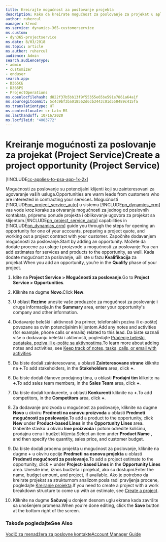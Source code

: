 ```yaml
---
title: Kreirajte mogućnost za poslovanje projekta
description: Kako da kreirate mogućnost za poslovanje za projekat u aplikaciji Project Service
author: ruhercul
manager: kfend
ms.service: dynamics-365-customerservice
ms.custom:
- dyn365-projectservice
ms.date: 8/03/2018
ms.topic: article
ms.author: ruhercul
audience: Admin
search.audienceType:
- admin
- customizer
- enduser
search.app:
- D365CE
- D365PS
- ProjectOperations
ms.openlocfilehash: d822f37b5bb13f9f55355e65be591e7861a64a1f
ms.sourcegitcommit: 5c4c9bf3ba018562d6cb3443c01d550489c415fa
ms.translationtype: HT
ms.contentlocale: sr-Latn-RS
ms.lasthandoff: 10/16/2020
ms.locfileid: "4083772"
---
```

# <a name="create-a-project-opportunity-project-service"></a><span data-ttu-id="1fb3f-103">Kreiranje mogućnosti za poslovanje za projekat (Project Service)</span><span class="sxs-lookup"><span data-stu-id="1fb3f-103">Create a project opportunity (Project Service)</span></span>

[!INCLUDE[cc-applies-to-psa-app-1x-2x](../includes/cc-applies-to-psa-app-1x-2x.md)]

<span data-ttu-id="1fb3f-104">Mogućnosti za poslovanje su potencijalni klijenti koji su zainteresovani za ugovaranje vaših usluga.</span><span class="sxs-lookup"><span data-stu-id="1fb3f-104">Opportunities are warm leads from customers who are interested in contracting your services.</span></span> <span data-ttu-id="1fb3f-105">Mogućnosti [!INCLUDE[pn_project_service_auto](../includes/pn-project-service-auto.md)] u sistemu [!INCLUDE[pn_dynamics_crm](../includes/pn-dynamics-crm.md)] vas vode kroz korake za otvaranje mogućnosti za jednog od poslovnih kontakata, pripremu ponude projekta i oblikovanje ugovora za projekat sa klijentom.</span><span class="sxs-lookup"><span data-stu-id="1fb3f-105">[!INCLUDE[pn_project_service_auto](../includes/pn-project-service-auto.md)] capabilities in [!INCLUDE[pn_dynamics_crm](../includes/pn-dynamics-crm.md)] guide you through the steps for opening an opportunity for one of your accounts, preparing a project quote, and working out a project contract with your customer.</span></span> <span data-ttu-id="1fb3f-106">Započnite dodavanjem mogućnosti za poslovanje.</span><span class="sxs-lookup"><span data-stu-id="1fb3f-106">Start by adding an opportunity.</span></span> <span data-ttu-id="1fb3f-107">Možete da dodate procene za usluge i proizvode u mogućnosti za poslovanje.</span><span class="sxs-lookup"><span data-stu-id="1fb3f-107">You can add estimates for services and products to the opportunity, as well.</span></span> <span data-ttu-id="1fb3f-108">Kada dodate mogućnost za poslovanje, ušli ste u fazu **Kvalifikacija** za projekat.</span><span class="sxs-lookup"><span data-stu-id="1fb3f-108">When you add an opportunity, you’re in the **Qualify** phase of your project.</span></span>  
  
1.  <span data-ttu-id="1fb3f-109">Idite na **Project Service > Mogućnosti za poslovanje**.</span><span class="sxs-lookup"><span data-stu-id="1fb3f-109">Go to **Project Service > Opportunities**.</span></span>  
  
2.  <span data-ttu-id="1fb3f-110">Kliknite na dugme **Novo**.</span><span class="sxs-lookup"><span data-stu-id="1fb3f-110">Click **New**.</span></span>  
  
3.  <span data-ttu-id="1fb3f-111">U oblast **Rezime** unesite vaše preduzeće za mogućnost za poslovanje i druge informacije.</span><span class="sxs-lookup"><span data-stu-id="1fb3f-111">In the **Summary** area, enter your opportunity's company and other information.</span></span>  
  
4.  <span data-ttu-id="1fb3f-112">Dodavanje beleški i aktivnosti (na primer, telefonskih poziva ili e-pošte) povezane sa ovim potencijalnim klijentom.</span><span class="sxs-lookup"><span data-stu-id="1fb3f-112">Add any notes and activities (for example, phone calls or emails) related to this lead.</span></span> <span data-ttu-id="1fb3f-113">Da biste saznali više o dodavanju beleški i aktivnosti, pogledajte [Praćenje beleški, zadataka, poziva ili e-pošte sa aktivnostima](https://docs.microsoft.com/dynamics365/customerengagement/on-premises/basics/work-with-activities).</span><span class="sxs-lookup"><span data-stu-id="1fb3f-113">To learn more about adding notes and activities, see [Keep track of notes, tasks, calls, or email with activities](https://docs.microsoft.com/dynamics365/customerengagement/on-premises/basics/work-with-activities).</span></span>  
  
5.  <span data-ttu-id="1fb3f-114">Da biste dodali zainteresovane, u oblasti **Zainteresovane strane** kliknite na **+**.</span><span class="sxs-lookup"><span data-stu-id="1fb3f-114">To add stakeholders, in the **Stakeholders** area, click **+**.</span></span>  
  
6.  <span data-ttu-id="1fb3f-115">Da biste dodali članove prodajnog tima, u oblasti **Prodajni tim** kliknite na **+**.</span><span class="sxs-lookup"><span data-stu-id="1fb3f-115">To add sales team members, in the **Sales Team** area, click **+**.</span></span>  
  
7.  <span data-ttu-id="1fb3f-116">Da biste dodali konkurente, u oblasti **Konkurenti** kliknite na **+**.</span><span class="sxs-lookup"><span data-stu-id="1fb3f-116">To add competitors, in the **Competitors** area, click **+**.</span></span>  
  
8.  <span data-ttu-id="1fb3f-117">Za dodavanje proizvoda u mogućnost za poslovanje, kliknite na dugme **Novo** u okviru **Predmeti na osnovu proizvoda** u oblasti **Predmeti mogućnosti za poslovanje**.</span><span class="sxs-lookup"><span data-stu-id="1fb3f-117">To add a product to the opportunity, click **New** under **Product-based Lines** in the **Opportunity Lines** area.</span></span> <span data-ttu-id="1fb3f-118">Izaberite stavku u okviru **Ime proizvoda** i potom odredite količinu, prodajnu cenu i budžet klijenta.</span><span class="sxs-lookup"><span data-stu-id="1fb3f-118">Select an item under **Product Name** , and then specify the quantity, sales price, and customer budget.</span></span>  
  
9. <span data-ttu-id="1fb3f-119">Da biste dodali procenu projekta u mogućnost za poslovanje, kliknite na dugme **+** u okviru opcije **Predmeti na osnovu projekta** u oblasti **Predmeti mogućnosti za poslovanje**.</span><span class="sxs-lookup"><span data-stu-id="1fb3f-119">To add a project estimate to the opportunity, click **+** under **Project-based Lines** in the **Opportunity Lines** area.</span></span> <span data-ttu-id="1fb3f-120">Unesite ime, iznos budžeta i projekat, ako su dostupni.</span><span class="sxs-lookup"><span data-stu-id="1fb3f-120">Enter the name, budget amount, and project, if available.</span></span> <span data-ttu-id="1fb3f-121">Ako je potrebno da kreirate projekat sa strukturnom analizom posla radi pravljenja procene, pogledajte [Kreiranje projekta](../psa/create-project.md).</span><span class="sxs-lookup"><span data-stu-id="1fb3f-121">If you need to create a project with a work breakdown structure to come up with an estimate, see [Create a project](../psa/create-project.md).</span></span>  
  
10. <span data-ttu-id="1fb3f-122">Kliknite na dugme **Sačuvaj** u donjem desnom uglu ekrana kada završite sa unošenjem promena.</span><span class="sxs-lookup"><span data-stu-id="1fb3f-122">When you’re done editing, click the **Save** button at the bottom right of the screen.</span></span>  
  
### <a name="see-also"></a><span data-ttu-id="1fb3f-123">Takođe pogledajte</span><span class="sxs-lookup"><span data-stu-id="1fb3f-123">See Also</span></span>  
 [<span data-ttu-id="1fb3f-124">Vodič za menadžera za poslovne kontakte</span><span class="sxs-lookup"><span data-stu-id="1fb3f-124">Account Manager Guide</span></span>](../psa/account-manager-guide.md)
